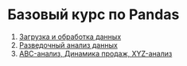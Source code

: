 # Базовый курс по Pandas
1. [Загрузка и обработка данных](https://github.com/Nadya1004avt/Pandas_learning/blob/main/lecture/Uploading_and_processing_data.ipynb)
2. [Разведочный анализ данных](https://github.com/Nadya1004avt/Pandas_learning/blob/main/lecture/EDA.ipynb)
3. [ABC-анализ, Динамика продаж, XYZ-анализ](https://github.com/Nadya1004avt/Pandas_learning/blob/main/lecture/metrics.ipynb)
